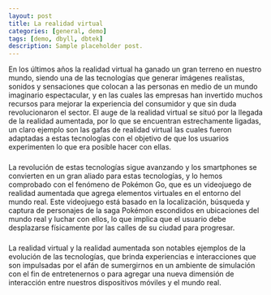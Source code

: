 ```yaml
---
layout: post
title: La realidad virtual
categories: [general, demo]
tags: [demo, dbyll, dbtek]
description: Sample placeholder post.
---
```


En los últimos años la realidad virtual ha ganado un gran terreno en nuestro mundo, siendo una de las tecnologías que generar imágenes realistas, sonidos y sensaciones que colocan a las personas en medio de un mundo imaginario espectacular, y en las cuales las empresas han invertido muchos recursos para mejorar la experiencia del consumidor y que sin duda revolucionaron el sector. El auge de la realidad virtual se situó por la llegada de la realidad aumentada, por lo que se encuentran estrechamente ligadas, un claro ejemplo son las gafas de realidad virtual las cuales fueron adaptadas a estas tecnologías con el objetivo de que los usuarios experimenten lo que era posible hacer con ellas.
###
La revolución de estas tecnologías sigue avanzando y los smartphones se convierten en un gran aliado para estas tecnologías, y lo hemos comprobado con el fenómeno de Pokémon Go, que es un videojuego de realidad aumentada que agrega elementos virtuales en el entorno del mundo real. Este videojuego está basado en la localización, búsqueda y captura de personajes de la saga Pokémon escondidos en ubicaciones del mundo real y luchar con ellos, lo que implica que el usuario debe desplazarse físicamente por las calles de su ciudad para progresar.
###
La realidad virtual y la realidad aumentada son notables ejemplos de la evolución de las tecnologías, que brinda experiencias e interacciones que son impulsadas por el afán de sumergirnos en un ambiente de simulación con el fin de entretenernos o para agregar una nueva dimensión de interacción entre nuestros dispositivos móviles y el mundo real.
